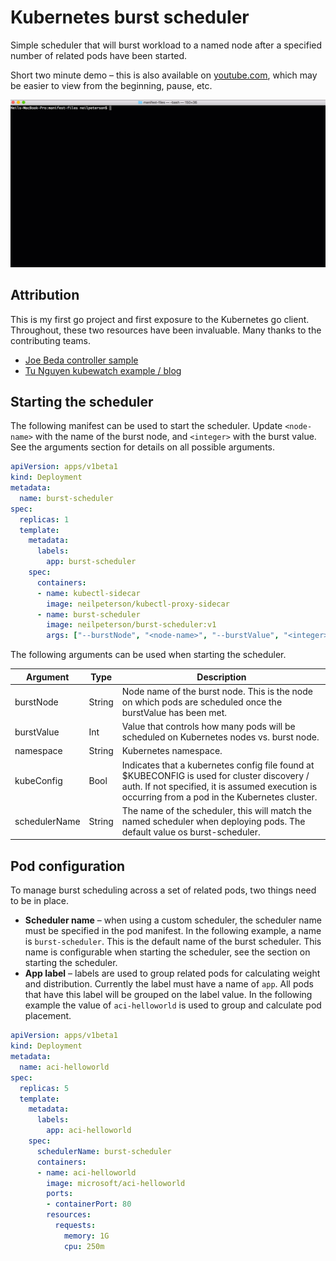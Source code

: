# Kubernetes burst scheduler

Simple scheduler that will burst workload to a named node after a specified number of related pods have been started.

Short two minute demo – this is also available on [youtube.com](https://youtu.be/zh28H_fXEdI), which may be easier to view from the beginning, pause, etc. 

![](images/burst-scheduler.gif)

## Attribution

This is my first go project and first exposure to the Kubernetes go client. Throughout, these two resources have been invaluable. Many thanks to the contributing teams.

- [Joe Beda controller sample](https://github.com/jbeda/tgik-controller)
- [Tu Nguyen kubewatch example / blog](https://engineering.bitnami.com/articles/kubewatch-an-example-of-kubernetes-custom-controller.html)

## Starting the scheduler

The following manifest can be used to start the scheduler. Update `<node-name>` with the name of the burst node, and `<integer>` with the burst value. See the arguments section for details on all possible arguments.

```yaml
apiVersion: apps/v1beta1
kind: Deployment
metadata:
  name: burst-scheduler
spec:
  replicas: 1
  template:
    metadata:
      labels:
        app: burst-scheduler
    spec:
      containers:
      - name: kubectl-sidecar
        image: neilpeterson/kubectl-proxy-sidecar
      - name: burst-scheduler
        image: neilpeterson/burst-scheduler:v1
        args: ["--burstNode", "<node-name>", "--burstValue", "<integer>"]
```

The following arguments can be used when starting the scheduler.

| Argument | Type | Description |
|---|---|---|
| burstNode | String | Node name of the burst node. This is the node on which pods are scheduled once the burstValue has been met. |
| burstValue | Int | Value that controls how many pods will be scheduled on Kubernetes nodes vs. burst node. |
| namespace | String | Kubernetes namespace. |
| kubeConfig | Bool | Indicates that a kubernetes config file found at $KUBECONFIG is used for cluster discovery / auth. If not specified, it is assumed execution is occurring from a pod in the Kubernetes cluster. |
| schedulerName | String | The name of the scheduler, this will match the named scheduler when deploying pods. The default value os burst-scheduler. |

## Pod configuration

To manage burst scheduling across a set of related pods, two things need to be in place.

-	**Scheduler name** – when using a custom scheduler, the scheduler name must be specified in the pod manifest. In the following example, a name is `burst-scheduler`. This is the default name of the burst scheduler. This name is configurable when starting the scheduler, see the section on starting the scheduler.
-	**App label** – labels are used to group related pods for calculating weight and distribution. Currently the label must have a name of `app`. All pods that have this label will be grouped on the label value. In the following example the value of `aci-helloworld` is used to group and calculate pod placement. 


```yaml
apiVersion: apps/v1beta1
kind: Deployment
metadata:
  name: aci-helloworld
spec:
  replicas: 5
  template:
    metadata:
      labels:
        app: aci-helloworld
    spec:
      schedulerName: burst-scheduler
      containers:
      - name: aci-helloworld
        image: microsoft/aci-helloworld
        ports:
        - containerPort: 80
        resources:
          requests:
            memory: 1G
            cpu: 250m
```